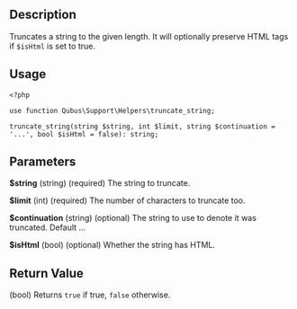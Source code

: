 Description
-----------

Truncates a string to the given length. It will optionally preserve HTML tags if `$isHtml` is set to true.

Usage
-----

    <?php

    use function Qubus\Support\Helpers\truncate_string;
    
    truncate_string(string $string, int $limit, string $continuation = '...', bool $isHtml = false): string;

Parameters
----------

**$string** (string) (required) The string to truncate.

**$limit** (int) (required) The number of characters to truncate too.

**$continuation** (string) (optional) The string to use to denote it was truncated. Default ...

**$isHtml** (bool) (optional) Whether the string has HTML.

Return Value
------------

(bool) Returns `true` if true, `false` otherwise.